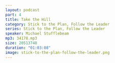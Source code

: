 ```yaml
---
layout: podcast
part: 4
title: Take the Hill
category: Stick to the Plan, Follow the Leader
series: Stick to the Plan, Follow the Leader
speaker: Michael Stufflebeam
mp3: 34178.mp3
size: 20513748
duration: "01:03:08"
image: stick-to-the-plan-follow-the-leader.png
---
```


